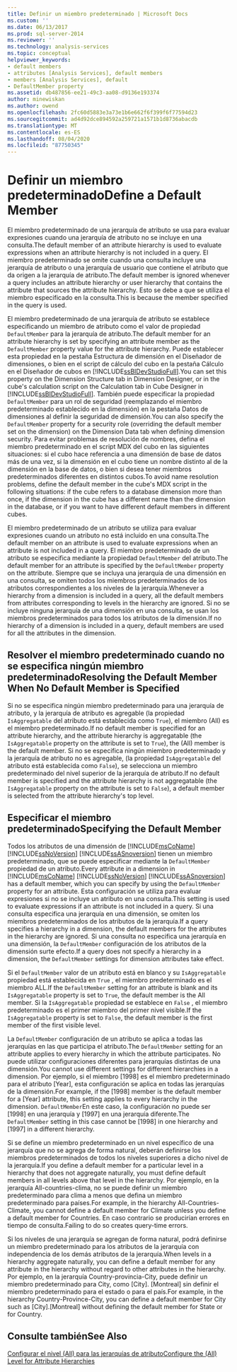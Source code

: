```yaml
---
title: Definir un miembro predeterminado | Microsoft Docs
ms.custom: ''
ms.date: 06/13/2017
ms.prod: sql-server-2014
ms.reviewer: ''
ms.technology: analysis-services
ms.topic: conceptual
helpviewer_keywords:
- default members
- attributes [Analysis Services], default members
- members [Analysis Services], default
- DefaultMember property
ms.assetid: db487856-ee21-49c3-aa08-d9136e193374
author: minewiskan
ms.author: owend
ms.openlocfilehash: 2fc60d5883e3a73e1b6e662f6f399f6f77594d23
ms.sourcegitcommit: ad4d92dce894592a259721a1571b1d8736abacdb
ms.translationtype: MT
ms.contentlocale: es-ES
ms.lasthandoff: 08/04/2020
ms.locfileid: "87750345"
---
```

# <a name="define-a-default-member"></a><span data-ttu-id="90c59-102">Definir un miembro predeterminado</span><span class="sxs-lookup"><span data-stu-id="90c59-102">Define a Default Member</span></span>
  <span data-ttu-id="90c59-103">El miembro predeterminado de una jerarquía de atributo se usa para evaluar expresiones cuando una jerarquía de atributo no se incluye en una consulta.</span><span class="sxs-lookup"><span data-stu-id="90c59-103">The default member of an attribute hierarchy is used to evaluate expressions when an attribute hierarchy is not included in a query.</span></span> <span data-ttu-id="90c59-104">El miembro predeterminado se omite cuando una consulta incluye una jerarquía de atributo o una jerarquía de usuario que contiene el atributo que da origen a la jerarquía de atributo.</span><span class="sxs-lookup"><span data-stu-id="90c59-104">The default member is ignored whenever a query includes an attribute hierarchy or user hierarchy that contains the attribute that sources the attribute hierarchy.</span></span> <span data-ttu-id="90c59-105">Esto se debe a que se utiliza el miembro especificado en la consulta.</span><span class="sxs-lookup"><span data-stu-id="90c59-105">This is because the member specified in the query is used.</span></span>  
  
 <span data-ttu-id="90c59-106">El miembro predeterminado de una jerarquía de atributo se establece especificando un miembro de atributo como el valor de propiedad `DefaultMember` para la jerarquía de atributo.</span><span class="sxs-lookup"><span data-stu-id="90c59-106">The default member for an attribute hierarchy is set by specifying an attribute member as the `DefaultMember` property value for the attribute hierarchy.</span></span> <span data-ttu-id="90c59-107">Puede establecer esta propiedad en la pestaña Estructura de dimensión en el Diseñador de dimensiones, o bien en el script de cálculo del cubo en la pestaña Cálculo en el Diseñador de cubos en [!INCLUDE[ssBIDevStudioFull](../../includes/ssbidevstudiofull-md.md)].</span><span class="sxs-lookup"><span data-stu-id="90c59-107">You can set this property on the Dimension Structure tab in Dimension Designer, or in the cube's calculation script on the Calculation tab in Cube Designer in [!INCLUDE[ssBIDevStudioFull](../../includes/ssbidevstudiofull-md.md)].</span></span> <span data-ttu-id="90c59-108">También puede especificar la propiedad `DefaultMember` para un rol de seguridad (reemplazando el miembro predeterminado establecido en la dimensión) en la pestaña Datos de dimensiones al definir la seguridad de dimensión.</span><span class="sxs-lookup"><span data-stu-id="90c59-108">You can also specify the `DefaultMember` property for a security role (overriding the default member set on the dimension) on the Dimension Data tab when defining dimension security.</span></span> <span data-ttu-id="90c59-109">Para evitar problemas de resolución de nombres, defina el miembro predeterminado en el script MDX del cubo en las siguientes situaciones: si el cubo hace referencia a una dimensión de base de datos más de una vez, si la dimensión en el cubo tiene un nombre distinto al de la dimensión en la base de datos, o bien si desea tener miembros predeterminados diferentes en distintos cubos.</span><span class="sxs-lookup"><span data-stu-id="90c59-109">To avoid name resolution problems, define the default member in the cube's MDX script in the following situations: if the cube refers to a database dimension more than once, if the dimension in the cube has a different name than the dimension in the database, or if you want to have different default members in different cubes.</span></span>  
  
 <span data-ttu-id="90c59-110">El miembro predeterminado de un atributo se utiliza para evaluar expresiones cuando un atributo no está incluido en una consulta.</span><span class="sxs-lookup"><span data-stu-id="90c59-110">The default member on an attribute is used to evaluate expressions when an attribute is not included in a query.</span></span> <span data-ttu-id="90c59-111">El miembro predeterminado de un atributo se especifica mediante la propiedad `DefaultMember` del atributo.</span><span class="sxs-lookup"><span data-stu-id="90c59-111">The default member for an attribute is specified by the `DefaultMember` property on the attribute.</span></span> <span data-ttu-id="90c59-112">Siempre que se incluya una jerarquía de una dimensión en una consulta, se omiten todos los miembros predeterminados de los atributos correspondientes a los niveles de la jerarquía.</span><span class="sxs-lookup"><span data-stu-id="90c59-112">Whenever a hierarchy from a dimension is included in a query, all the default members from attributes corresponding to levels in the hierarchy are ignored.</span></span> <span data-ttu-id="90c59-113">Si no se incluye ninguna jerarquía de una dimensión en una consulta, se usan los miembros predeterminados para todos los atributos de la dimensión.</span><span class="sxs-lookup"><span data-stu-id="90c59-113">If no hierarchy of a dimension is included in a query, default members are used for all the attributes in the dimension.</span></span>  
  
## <a name="resolving-the-default-member-when-no-default-member-is-specified"></a><span data-ttu-id="90c59-114">Resolver el miembro predeterminado cuando no se especifica ningún miembro predeterminado</span><span class="sxs-lookup"><span data-stu-id="90c59-114">Resolving the Default Member When No Default Member is Specified</span></span>  
 <span data-ttu-id="90c59-115">Si no se especifica ningún miembro predeterminado para una jerarquía de atributo, y la jerarquía de atributo es agregable (la propiedad `IsAggregatable` del atributo está establecida como `True`), el miembro (All) es el miembro predeterminado.</span><span class="sxs-lookup"><span data-stu-id="90c59-115">If no default member is specified for an attribute hierarchy, and the attribute hierarchy is aggregatable (the `IsAggregatable` property on the attribute is set to `True`), the (All) member is the default member.</span></span> <span data-ttu-id="90c59-116">Si no se especifica ningún miembro predeterminado y la jerarquía de atributo no es agregable, (la propiedad `IsAggregatable` del atributo está establecida como `False`), se selecciona un miembro predeterminado del nivel superior de la jerarquía de atributo.</span><span class="sxs-lookup"><span data-stu-id="90c59-116">If no default member is specified and the attribute hierarchy is not aggregatable (the `IsAggregatable` property on the attribute is set to `False`), a default member is selected from the attribute hierarchy's top level.</span></span>  
  
## <a name="specifying-the-default-member"></a><span data-ttu-id="90c59-117">Especificar el miembro predeterminado</span><span class="sxs-lookup"><span data-stu-id="90c59-117">Specifying the Default Member</span></span>  
 <span data-ttu-id="90c59-118">Todos los atributos de una dimensión de [!INCLUDE[msCoName](../../includes/msconame-md.md)] [!INCLUDE[ssNoVersion](../../includes/ssnoversion-md.md)] [!INCLUDE[ssASnoversion](../../includes/ssasnoversion-md.md)] tienen un miembro predeterminado, que se puede especificar mediante la `DefaultMember` propiedad de un atributo.</span><span class="sxs-lookup"><span data-stu-id="90c59-118">Every attribute in a dimension in [!INCLUDE[msCoName](../../includes/msconame-md.md)] [!INCLUDE[ssNoVersion](../../includes/ssnoversion-md.md)] [!INCLUDE[ssASnoversion](../../includes/ssasnoversion-md.md)] has a default member, which you can specify by using the `DefaultMember` property for an attribute.</span></span> <span data-ttu-id="90c59-119">Esta configuración se utiliza para evaluar expresiones si no se incluye un atributo en una consulta.</span><span class="sxs-lookup"><span data-stu-id="90c59-119">This setting is used to evaluate expressions if an attribute is not included in a query.</span></span> <span data-ttu-id="90c59-120">Si una consulta especifica una jerarquía en una dimensión, se omiten los miembros predeterminados de los atributos de la jerarquía.</span><span class="sxs-lookup"><span data-stu-id="90c59-120">If a query specifies a hierarchy in a dimension, the default members for the attributes in the hierarchy are ignored.</span></span> <span data-ttu-id="90c59-121">Si una consulta no especifica una jerarquía en una dimensión, la `DefaultMember` configuración de los atributos de la dimensión surte efecto.</span><span class="sxs-lookup"><span data-stu-id="90c59-121">If a query does not specify a hierarchy in a dimension, the `DefaultMember` settings for dimension attributes take effect.</span></span>  
  
 <span data-ttu-id="90c59-122">Si el `DefaultMember` valor de un atributo está en blanco y su `IsAggregatable` propiedad está establecida en `True` , el miembro predeterminado es el miembro ALL.</span><span class="sxs-lookup"><span data-stu-id="90c59-122">If the `DefaultMember` setting for an attribute is blank and its `IsAggregatable` property is set to `True`, the default member is the All member.</span></span> <span data-ttu-id="90c59-123">Si la `IsAggregatable` propiedad se establece en `False` , el miembro predeterminado es el primer miembro del primer nivel visible.</span><span class="sxs-lookup"><span data-stu-id="90c59-123">If the `IsAggregatable` property is set to `False`, the default member is the first member of the first visible level.</span></span>  
  
 <span data-ttu-id="90c59-124">La `DefaultMember` configuración de un atributo se aplica a todas las jerarquías en las que participa el atributo.</span><span class="sxs-lookup"><span data-stu-id="90c59-124">The `DefaultMember` setting for an attribute applies to every hierarchy in which the attribute participates.</span></span> <span data-ttu-id="90c59-125">No puede utilizar configuraciones diferentes para jerarquías distintas de una dimensión.</span><span class="sxs-lookup"><span data-stu-id="90c59-125">You cannot use different settings for different hierarchies in a dimension.</span></span> <span data-ttu-id="90c59-126">Por ejemplo, si el miembro [1998] es el miembro predeterminado para el atributo [Year], esta configuración se aplica en todas las jerarquías de la dimensión.</span><span class="sxs-lookup"><span data-stu-id="90c59-126">For example, if the [1998] member is the default member for a [Year] attribute, this setting applies to every hierarchy in the dimension.</span></span> <span data-ttu-id="90c59-127">`DefaultMember`En este caso, la configuración no puede ser [1998] en una jerarquía y [1997] en una jerarquía diferente.</span><span class="sxs-lookup"><span data-stu-id="90c59-127">The `DefaultMember` setting in this case cannot be [1998] in one hierarchy and [1997] in a different hierarchy.</span></span>  
  
 <span data-ttu-id="90c59-128">Si se define un miembro predeterminado en un nivel específico de una jerarquía que no se agrega de forma natural, deberán definirse los miembros predeterminados de todos los niveles superiores a dicho nivel de la jerarquía.</span><span class="sxs-lookup"><span data-stu-id="90c59-128">If you define a default member for a particular level in a hierarchy that does not aggregate naturally, you must define default members in all levels above that level in the hierarchy.</span></span> <span data-ttu-id="90c59-129">Por ejemplo, en la jerarquía All-countries-clima, no se puede definir un miembro predeterminado para clima a menos que defina un miembro predeterminado para países.</span><span class="sxs-lookup"><span data-stu-id="90c59-129">For example, in the hierarchy All-Countries-Climate, you cannot define a default member for Climate unless you define a default member for Countries.</span></span> <span data-ttu-id="90c59-130">En caso contrario se producirían errores en tiempo de consulta.</span><span class="sxs-lookup"><span data-stu-id="90c59-130">Failing to do so creates query-time errors.</span></span>  
  
 <span data-ttu-id="90c59-131">Si los niveles de una jerarquía se agregan de forma natural, podrá definirse un miembro predeterminado para los atributos de la jerarquía con independencia de los demás atributos de la jerarquía.</span><span class="sxs-lookup"><span data-stu-id="90c59-131">When levels in a hierarchy aggregate naturally, you can define a default member for any attribute in the hierarchy without regard to other attributes in the hierarchy.</span></span> <span data-ttu-id="90c59-132">Por ejemplo, en la jerarquía Country-provincia-City, puede definir un miembro predeterminado para City, como [City]. [Montreal] sin definir el miembro predeterminado para el estado o para el país.</span><span class="sxs-lookup"><span data-stu-id="90c59-132">For example, in the hierarchy Country-Province-City, you can define a default member for City such as [City].[Montreal] without defining the default member for State or for Country.</span></span>  
  
## <a name="see-also"></a><span data-ttu-id="90c59-133">Consulte también</span><span class="sxs-lookup"><span data-stu-id="90c59-133">See Also</span></span>  
 [<span data-ttu-id="90c59-134">Configurar el nivel &#40;All&#41; para las jerarquías de atributo</span><span class="sxs-lookup"><span data-stu-id="90c59-134">Configure the &#40;All&#41; Level for Attribute Hierarchies</span></span>](database-dimensions-configure-the-all-level-for-attribute-hierarchies.md)  
  
  
